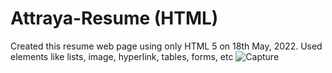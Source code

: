 # Attraya-Resume (HTML)
Created this resume web page using only HTML 5 on 18th May, 2022. Used elements like lists, image, hyperlink, tables, forms, etc
![Capture](https://user-images.githubusercontent.com/96123861/171938369-355f7ae0-f960-459e-a6cd-ead27c1f9cea.JPG)
